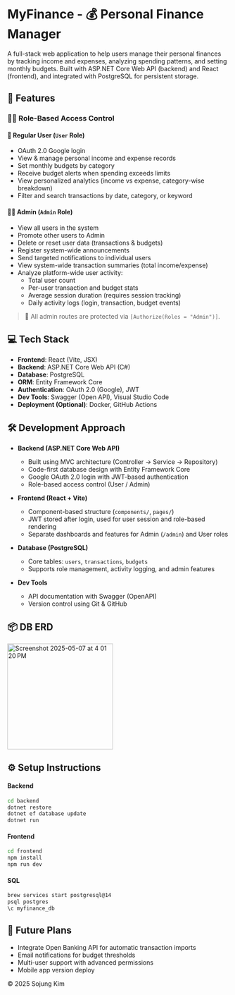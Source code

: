 # MyFinance - 💰 Personal Finance Manager

A full-stack web application to help users manage their personal finances by tracking income and expenses, analyzing spending patterns, and setting monthly budgets. Built with ASP.NET Core Web API (backend) and React (frontend), and integrated with PostgreSQL for persistent storage.

## 🚀 Features 
### 🧑‍💻 Role-Based Access Control

#### 👤 Regular User (`User` Role)

- OAuth 2.0 Google login
- View & manage personal income and expense records
- Set monthly budgets by category
- Receive budget alerts when spending exceeds limits
- View personalized analytics (income vs expense, category-wise breakdown)
- Filter and search transactions by date, category, or keyword

#### 🧑‍💼 Admin (`Admin` Role)

- View all users in the system
- Promote other users to Admin
- Delete or reset user data (transactions & budgets)
- Register system-wide announcements
- Send targeted notifications to individual users
- View system-wide transaction summaries (total income/expense)
- Analyze platform-wide user activity:
  - Total user count
  - Per-user transaction and budget stats
  - Average session duration (requires session tracking)
  - Daily activity logs (login, transaction, budget events)

> 🔐 All admin routes are protected via `[Authorize(Roles = "Admin")]`.


## 💻 Tech Stack

- **Frontend**: React (Vite, JSX)
- **Backend**: ASP.NET Core Web API (C#)
- **Database**: PostgreSQL 
- **ORM**: Entity Framework Core
- **Authentication**: OAuth 2.0 (Google), JWT
- **Dev Tools**: Swagger (Open API), Visual Studio Code
- **Deployment (Optional)**: Docker, GitHub Actions


## 🛠 Development Approach

- **Backend (ASP.NET Core Web API)**
  - Built using MVC architecture (Controller → Service → Repository)
  - Code-first database design with Entity Framework Core
  - Google OAuth 2.0 login with JWT-based authentication
  - Role-based access control (User / Admin)

- **Frontend (React + Vite)**
  - Component-based structure (`components/`, `pages/`)
  - JWT stored after login, used for user session and role-based rendering
  - Separate dashboards and features for Admin (`/admin`) and User roles 

- **Database (PostgreSQL)**
  - Core tables: `users`, `transactions`, `budgets`
  - Supports role management, activity logging, and admin features

- **Dev Tools**
  - API documentation with Swagger (OpenAPI)
  - Version control using Git & GitHub


## 📦 DB ERD

<img width="240" alt="Screenshot 2025-05-07 at 4 01 20 PM" src="https://github.com/user-attachments/assets/4b007af6-534b-48a2-afe5-afba55068e65" />


## ⚙️ Setup Instructions

#### Backend

```bash
cd backend
dotnet restore
dotnet ef database update
dotnet run
```


#### Frontend

```bash
cd frontend
npm install
npm run dev
```

#### SQL

```bash
brew services start postgresql@14
psql postgres
\c myfinance_db
```

## 📌 Future Plans

- Integrate Open Banking API for automatic transaction imports
- Email notifications for budget thresholds
- Multi-user support with advanced permissions
- Mobile app version deploy

© 2025 Sojung Kim

